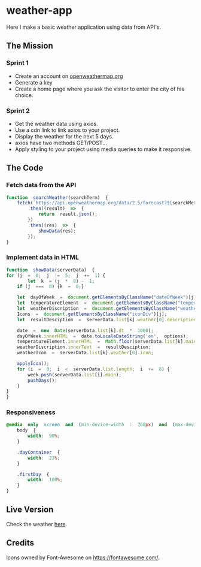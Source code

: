 #  weather-app

Here I make a basic weather application using data from API's.

## The Mission

### Sprint 1

- Create an account on [openweathermap.org](https://home.openweathermap.org/)
- Generate a key
- Create a home page where you ask the visitor to enter the city of his choice.  

### Sprint 2

-   Get the weather data using axios.
-   Use a cdn link to link axios to your project.
-   Display the weather for the next 5 days.
-   axios have two methods GET/POST...
-   Apply styling to your project using media queries to make it responsive.
  

##  The Code

### Fetch data from the API
```javascript
function  searchWeather(searchTerm)  {
	fetch(`https://api.openweathermap.org/data/2.5/forecast?${searchMethod}=${searchTerm}&APPID=${appId}&units=${units}`)
		.then((result)  =>  {
			return  result.json();
		})
		.then((res)  =>  {
			showData(res);
		});
}
```

### Implement data in HTML
```javascript
function  showData(serverData)  {
for (j  =  0;  j  !=  5;  j  +=  1) {
		let  k  = (j  *  8) -  1;
	if (j  ===  0) {k  =  0;}

	let  dayOfWeek  =  document.getElementsByClassName("dateOfWeek")[j];
	let  temperatureElement  =  document.getElementsByClassName("temperature")[j];
	let  weatherDiscription  =  document.getElementsByClassName("weatherDiscription")[j];
	Icons  =  document.getElementsByClassName("iconDiv")[j];
	let  resultDesciption  =  serverData.list[k].weather[0].description;

	date  =  new  Date(serverData.list[k].dt  *  1000);
	dayOfWeek.innerHTML  =  date.toLocaleDateString('en',  options);
	temperatureElement.innerHTML  =  Math.floor(serverData.list[k].main.temp) +  ' °C';
	weatherDiscription.innerText  =  resultDesciption;
	weatherIcon  =  serverData.list[k].weather[0].icon;

	applyIcon();
	for (i  =  0;  i  <  serverData.list.length;  i  +=  8) {
		week.push(serverData.list[i].main);
		pushDays();
	}
}
}
```
### Responsiveness
```css
@media  only  screen  and  (min-device-width  :  768px)  and  (max-device-width  :  1024px)  {
	body  {
		width:  90%;
	}

	.dayContainer  {
		width:  23%;
	}

	.firstDay  {
		width:  100%;
	}
}
```

##  Live Version

Check the weather [here](https://seppeverhavert.github.io/weather-app/).

##  Credits

Icons owned by Font-Awesome on https://fontawesome.com/.

